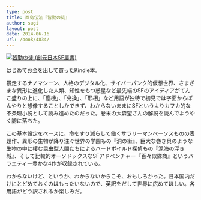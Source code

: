 ```yaml
---
type: post
title: 酉島伝法『皆勤の徒』
author: sugi
layout: post
date: 2014-06-16
url: /book/4834/
---
```

<a href="http://www.amazon.co.jp/exec/obidos/ASIN/4488018173/chezsugi-22/ref=nosim/" onclick="_gaq.push(['_trackEvent', 'outbound-article', 'http://www.amazon.co.jp/exec/obidos/ASIN/4488018173/chezsugi-22/ref=nosim/', '']);" name="amazletlink" target="_blank"><img src="http://i2.wp.com/ecx.images-amazon.com/images/I/51AaqCfkYbL._SL160_.jpg?w=660" alt="皆勤の徒 (創元日本SF叢書)" class="alignleft"  data-recalc-dims="1" /></a>

はじめてお金を出して買ったKindle本。

暴走するナノマシーン、人格のデジタル化、サイバーパンク的仮想世界、さまざまな異形に進化した人類、知性をもつ惑星など最先端のSFのアイディアがてんこ盛りの上に、「塵機」、「兌換」、「形相」など用語が独特で初見では字面からぼんやりと想像することしかできず、わからないままにSFというよりカフカ的な不条理小説として読み進めたのだった。巻末の大森望さんの解説を読んでようやく腑に落ちた。

この基本設定をベースに、命をすり減らして働くサラリーマンペーソスものの表題作、異形の生物が降り注ぐ世界の学園もの『洞の街』、巨大な巻き貝のような生物の中に棲む昆虫型人間たちによるハードボイルド探偵もの『泥海の浮き城』、そして比較的オーソドックスなSFアドベンチャー『百々似隊商』というバラエティー豊かな4作が収録されている。

わからないけど、というか、わからないからこそ、おもしろかった。日本国内だけにとどめておくのはもったいないので、英訳をだして世界に広めてほしい。各用語がどう訳されるか楽しみだ。